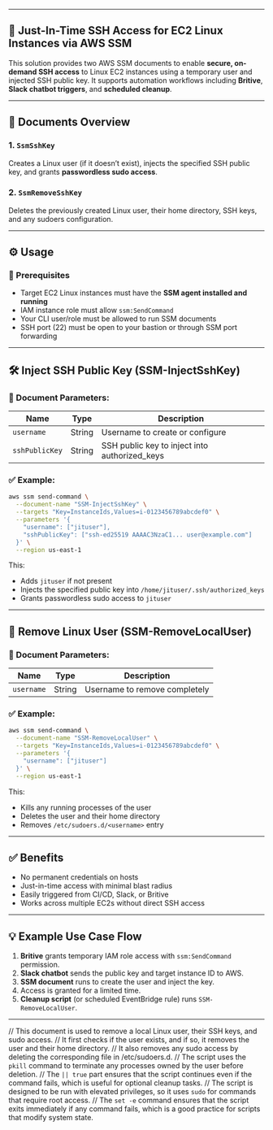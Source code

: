
---

## 🔐 Just-In-Time SSH Access for EC2 Linux Instances via AWS SSM

This solution provides two AWS SSM documents to enable **secure, on-demand SSH access** to Linux EC2 instances using a temporary user and injected SSH public key. It supports automation workflows including **Britive**, **Slack chatbot triggers**, and **scheduled cleanup**.

---

## 📄 Documents Overview

### 1. `SsmSshKey`
Creates a Linux user (if it doesn’t exist), injects the specified SSH public key, and grants **passwordless sudo access**.

### 2. `SsmRemoveSshKey`
Deletes the previously created Linux user, their home directory, SSH keys, and any sudoers configuration.

---

## ⚙️ Usage

### 📌 Prerequisites

- Target EC2 Linux instances must have the **SSM agent installed and running**
- IAM instance role must allow `ssm:SendCommand`
- Your CLI user/role must be allowed to run SSM documents
- SSH port (22) must be open to your bastion or through SSM port forwarding

---

## 🛠️ Inject SSH Public Key (SSM-InjectSshKey)

### 📝 Document Parameters:

| Name         | Type   | Description                             |
|--------------|--------|-----------------------------------------|
| `username`   | String | Username to create or configure         |
| `sshPublicKey` | String | SSH public key to inject into authorized_keys |

### ✅ Example:

```bash
aws ssm send-command \
  --document-name "SSM-InjectSshKey" \
  --targets "Key=InstanceIds,Values=i-0123456789abcdef0" \
  --parameters '{
    "username": ["jituser"],
    "sshPublicKey": ["ssh-ed25519 AAAAC3NzaC1... user@example.com"]
  }' \
  --region us-east-1
```

This:
- Adds `jituser` if not present
- Injects the specified public key into `/home/jituser/.ssh/authorized_keys`
- Grants passwordless sudo access to `jituser`

---

## 🧹 Remove Linux User (SSM-RemoveLocalUser)

### 📝 Document Parameters:

| Name         | Type   | Description                  |
|--------------|--------|------------------------------|
| `username`   | String | Username to remove completely |

### ✅ Example:

```bash
aws ssm send-command \
  --document-name "SSM-RemoveLocalUser" \
  --targets "Key=InstanceIds,Values=i-0123456789abcdef0" \
  --parameters '{
    "username": ["jituser"]
  }' \
  --region us-east-1
```

This:
- Kills any running processes of the user
- Deletes the user and their home directory
- Removes `/etc/sudoers.d/<username>` entry

---

## ✅ Benefits

- No permanent credentials on hosts
- Just-in-time access with minimal blast radius
- Easily triggered from CI/CD, Slack, or Britive
- Works across multiple EC2s without direct SSH access

---

## 💡 Example Use Case Flow

1. **Britive** grants temporary IAM role access with `ssm:SendCommand` permission.
2. **Slack chatbot** sends the public key and target instance ID to AWS.
3. **SSM document** runs to create the user and inject the key.
4. Access is granted for a limited time.
5. **Cleanup script** (or scheduled EventBridge rule) runs `SSM-RemoveLocalUser`.

---




  
// This document is used to remove a local Linux user, their SSH keys, and sudo access.
// It first checks if the user exists, and if so, it removes the user and their home directory.
// It also removes any sudo access by deleting the corresponding file in /etc/sudoers.d.
// The script uses the `pkill` command to terminate any processes owned by the user before deletion.
// The `|| true` part ensures that the script continues even if the command fails, which is useful for optional cleanup tasks.
// The script is designed to be run with elevated privileges, so it uses `sudo` for commands that require root access.
// The `set -e` command ensures that the script exits immediately if any command fails, which is a good practice for scripts that modify system state.  